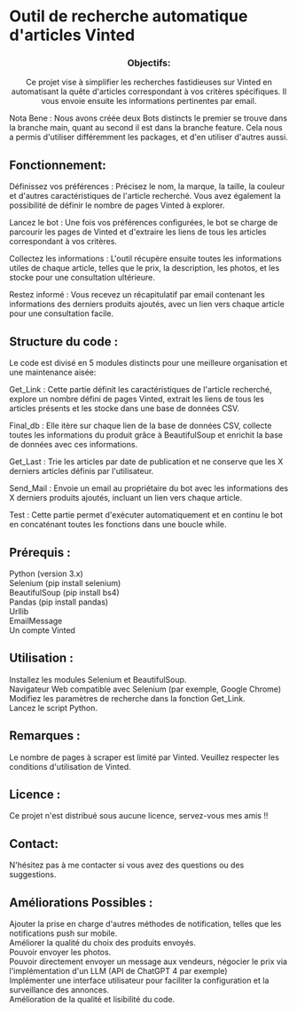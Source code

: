 # Outil de recherche automatique d'articles Vinted
<div align="center">
  
### Objectifs:
Ce projet vise à simplifier les recherches fastidieuses sur Vinted en automatisant la quête d'articles correspondant à vos critères spécifiques. Il vous envoie ensuite les informations pertinentes par email.  



</div>
Nota Bene : Nous avons créée deux Bots distincts le premier se trouve dans la branche main, quant au second il est dans la branche feature. Cela nous a permis d'utiliser différemment les packages, et d'en utiliser d'autres aussi.

## Fonctionnement:
Définissez vos préférences : Précisez le nom, la marque, la taille, la couleur et d'autres caractéristiques de l'article recherché. Vous avez également la possibilité de définir le nombre de pages Vinted à explorer.

Lancez le bot : Une fois vos préférences configurées, le bot se charge de parcourir les pages de Vinted et d'extraire les liens de tous les articles correspondant à vos critères.

Collectez les informations : L'outil récupère ensuite toutes les informations utiles de chaque article, telles que le prix, la description, les photos, et les stocke pour une consultation ultérieure.

Restez informé : Vous recevez un récapitulatif par email contenant les informations des derniers produits ajoutés, avec un lien vers chaque article pour une consultation facile.

## Structure du code :
Le code est divisé en 5 modules distincts pour une meilleure organisation et une maintenance aisée:

Get_Link : Cette partie définit les caractéristiques de l'article recherché, explore un nombre défini de pages Vinted, extrait les liens de tous les articles présents et les stocke dans une base de données CSV.

Final_db : Elle itère sur chaque lien de la base de données CSV, collecte toutes les informations du produit grâce à BeautifulSoup et enrichit la base de données avec ces informations.

Get_Last : Trie les articles par date de publication et ne conserve que les X derniers articles définis par l'utilisateur.

Send_Mail : Envoie un email au propriétaire du bot avec les informations des X derniers produits ajoutés, incluant un lien vers chaque article.

Test : Cette partie permet d'exécuter automatiquement et en continu le bot en concaténant toutes les fonctions dans une boucle while.

## Prérequis : 
Python (version 3.x)  
Selenium (pip install selenium)  
BeautifulSoup (pip install bs4)  
Pandas (pip install pandas)  
Urllib  
EmailMessage  
Un compte Vinted  

## Utilisation :
Installez les modules Selenium et BeautifulSoup.  
Navigateur Web compatible avec Selenium (par exemple, Google Chrome)  
Modifiez les paramètres de recherche dans la fonction Get_Link.  
Lancez le script Python.  

## Remarques :
Le nombre de pages à scraper est limité par Vinted.
Veuillez respecter les conditions d'utilisation de Vinted.

## Licence :
Ce projet n'est distribué sous aucune licence, servez-vous mes amis !!

## Contact:
N'hésitez pas à me contacter si vous avez des questions ou des suggestions.

## Améliorations Possibles :
Ajouter la prise en charge d'autres méthodes de notification, telles que les notifications push sur mobile.  
Améliorer la qualité du choix des produits envoyés.  
Pouvoir envoyer les photos.  
Pouvoir directement envoyer un message aux vendeurs, négocier le prix via l'implémentation d'un LLM (API de ChatGPT 4 par exemple)  
Implémenter une interface utilisateur pour faciliter la configuration et la surveillance des annonces.  
Amélioration de la qualité et lisibilité du code.





